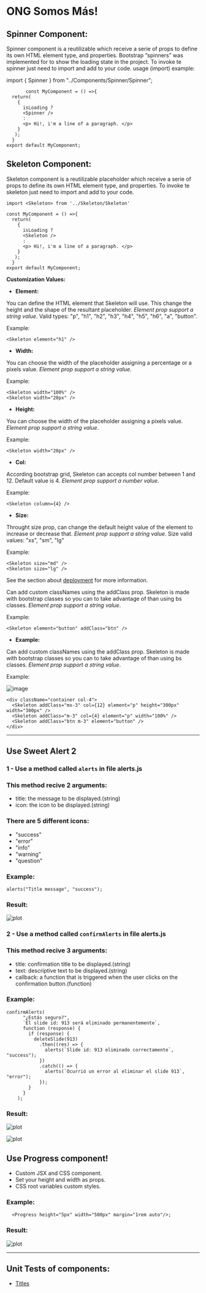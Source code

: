 # ONG Somos Más!

## **Spinner Component:**

Spinner component is a reutilizable which receive a serie of props to define its own HTML element type, and properties.
Bootstrap “spinners” was implemented for to show the loading state in the project.
To invoke te spinner just need to import and add to your code.
usage (import) example:

import { Spinner } from "../Components/Spinner/Spinner";

           const MyComponent = () =>{
      return(
        {
          isLoading ?
          <Spinner />
          :
          <p> Hi!, i'm a line of a paragraph. </p>
        }
       );
      }
    export default MyComponent;

## **Skeleton Component:**

Skeleton component is a reutilizable placeholder which receive a serie of props to define its own HTML element type, and properties.
To invoke te skeleton just need to import and add to your code.

    import <Skeleton> from '../Skeleton/Skeleton'

    const MyComponent = () =>{
      return(
        {
          isLoading ?
          <Skeleton />
          :
          <p> Hi!, i'm a line of a paragraph. </p>
        }
       );
      }
    export default MyComponent;

**Customization Values:**

- **Element:**

You can define the HTML element that Skeleton will use.
This change the height and the shape of the resultant placeholder.
_Element prop support a string value_.
Valid types: "p", "h1", "h2", "h3", "h4", "h5", "h6", "a", "button".

Example:

    <Skeleton element="h1" />

- **Width:**

You can choose the width of the placeholder assigning a percentage or a pixels value.
_Element prop support a string value_.

Example:

    <Skeleton width="100%" />
    <Skeleton width="20px" />

- **Height:**

You can choose the width of the placeholder assigning a pixels value.
_Element prop support a string value_.

Example:

    <Skeleton width="20px" />

- **Col:**

According bootstrap grid, Skeleton can accepts col number between 1 and 12. Default value is 4.
_Element prop support a number value_.

Example:

    <Skeleton column={4} />

- **Size:**

Throught size prop, can change the default height value of the element to increase or decrease that.
_Element prop support a string value_.
Size valid values: "xs", "sm", "lg"

Example:

    <Skeleton size="md" />
    <Skeleton size="lg" />

See the section about [deployment](https://facebook.github.io/create-react-app/docs/deployment) for more information.

Can add custom classNames using the addClass prop. Skeleton is made with bootstrap classes so you can to take advantage of than using bs classes.
_Element prop support a string value_.

Example:

    <Skeleton element="button" addClass="btn" />

- **Example:**

Can add custom classNames using the addClass prop. Skeleton is made with bootstrap classes so you can to take advantage of than using bs classes.
_Element prop support a string value_.

Example:

![image](https://user-images.githubusercontent.com/71856261/152566785-905c9342-8afc-48be-bcb7-35f3cd65f460.png)

    <div className="container col-4">
      <Skeleton addClass="mx-3" col={12} element="p" height="300px" width="300px" />
      <Skeleton addClass="m-3" col={4} element="p" width="100%" />
      <Skeleton addClass="btn m-3" element="button" />
    </div>

---

## Use Sweet Alert 2

### 1 - Use a method called `alerts` in file alerts.js

### This method recive 2 arguments:

- title: the message to be displayed.(string)
- icon: the icon to be displayed.(string)

### There are 5 different icons:

- "success"
- "error"
- "info"
- "warning"
- "question"

### Example:

```
alerts("Title message", "success");
```

### Result:

![plot](https://i.ibb.co/883s3dH/example.jpg)

### 2 - Use a method called `confirmAlerts` in file alerts.js

### This method recive 3 arguments:

- title: confirmation title to be displayed.(string)
- text: descriptive text to be displayed.(string)
- callback: a function that is triggered when the user clicks on the confirmation button.(function)

### Example:

```
confirmAlerts(
      "¿Estás seguro?",
      `El slide id: 913 será eliminado permanentemente`,
      function (response) {
        if (response) {
          deleteSlide(913)
            .then((res) => {
              alerts(`Slide id: 913 eliminado correctamente`, "success");
            })
            .catch(() => {
              alerts(`Ocurrió un error al eliminar el slide 913`, "error");
            });
        }
      }
    );
```

### Result:

![plot](https://i.ibb.co/bz9wLHk/confirmation2.jpg)

![plot](https://i.ibb.co/hywdz46/confirmed.jpg)

## Use Progress component!

- Custom JSX and CSS component.
- Set your height and width as props.
- CSS root variables custom styles.

### Example:

```
  <Progress height="5px" width="500px" margin="1rem auto"/>;
```

### Result:

![plot](https://imgur.com/4qLJ6E2.png)

---

## Unit Tests of components:

- [Titles](./src/Components/Titles/README.test.md)